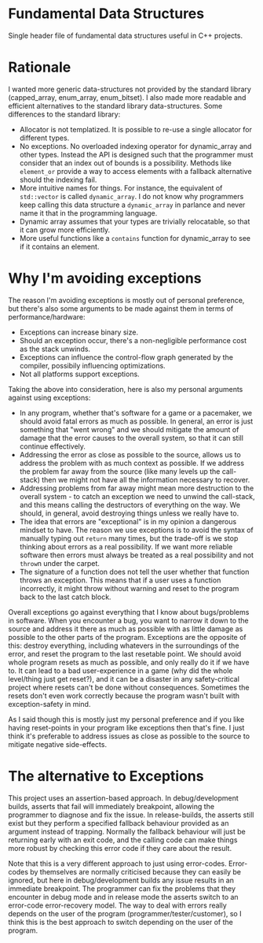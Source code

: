# Fundamental Data Structures
Single header file of fundamental data structures useful in C++ projects. 

# Rationale

I wanted more generic data-structures not provided by the standard library (capped_array, enum_array, enum_bitset). I also made more readable and efficient alternatives to the standard library data-structures. Some differences to the standard library:

- Allocator is not templatized. It is possible to re-use a single allocator for different types.
- No exceptions. No overloaded indexing operator for dynamic_array and other types. Instead the API is designed such that the programmer must consider that an index out of bounds is a possibility. Methods like `element_or` provide a way to access elements with a fallback alternative should the indexing fail. 
- More intuitive names for things. For instance, the equivalent of `std::vector` is called `dynamic_array`. I do not know why programmers keep calling this data structure a `dynamic_array` in parlance and never name it that in the programming language.
- Dynamic array assumes that your types are trivially relocatable, so that it can grow more efficiently. 
- More useful functions like a `contains` function for dynamic_array to see if it contains an element. 

# Why I'm avoiding exceptions

The reason I'm avoiding exceptions is mostly out of personal preference, but there's also some arguments to be made against them in terms of performance/hardware:
- Exceptions can increase binary size.
- Should an exception occur, there's a non-negligible performance cost as the stack unwinds. 
- Exceptions can influence the control-flow graph generated by the compiler, possibily influencing optimizations. 
- Not all platforms support exceptions. 

Taking the above into consideration, here is also my personal arguments against using exceptions:
- In any program, whether that's software for a game or a pacemaker, we should avoid fatal errors as much as possible. In general, an error is just something that "went wrong" and we should mitigate the amount of damage that the error causes to the overall system, so that it can still continue effectively. 
- Addressing the error as close as possible to the source, allows us to address the problem with as much context as possible. If we address the problem far away from the source (like many levels up the call-stack) then we might not have all the information necessary to recover. 
- Addressing problems from far away might mean more destruction to the overall system - to catch an exception we need to unwind the call-stack, and this means calling the destructors of everything on the way. We should, in general, avoid destroying things unless we really have to. 
- The idea that errors are "exceptional" is in my opinion a dangerous mindset to have. The reason we use exceptions is to avoid the syntax of manually typing out `return` many times, but the trade-off is we stop thinking about errors as a real possibility. If we want more reliable software then errors must always be treated as a real possibility and not `throw`n under the carpet.
- The signature of a function does not tell the user whether that function throws an exception. This means that if a user uses a function incorrectly, it might throw without warning and reset to the program back to the last catch block. 

Overall exceptions go against everything that I know about bugs/problems in software. When you encounter a bug, you want to narrow it down to the source and address it there as much as possible with as little damage as possible to the other parts of the program. Exceptions are the opposite of this: destroy everything, including whatevers in the surroundings of the error, and reset the program to the last resetable point. We should avoid whole program resets as much as possible, and only really do it if we have to. It can lead to a bad user-experience in a game (why did the whole level/thing just get reset?), and it can be a disaster in any safety-critical project where resets can't be done without consequences. Sometimes the resets don't even work correctly because the program wasn't built with exception-safety in mind.

As I said though this is mostly just my personal preference and if you like having reset-points in your program like exceptions then that's fine. I just think it's preferable to address issues as close as possible to the source to mitigate negative side-effects. 

# The alternative to Exceptions

This project uses an assertion-based approach. In debug/development builds, asserts that fail will immediately breakpoint, allowing the programmer to diagnose and fix the issue. In release-builds, the asserts still exist but they perform a specified fallback behaviour provided as an argument instead of trapping. Normally the fallback behaviour will just be returning early with an exit code, and the calling code can make things more robust by checking this error code if they care about the result. 

Note that this is a very different approach to just using error-codes. Error-codes by themselves are normally criticised because they can easily be ignored, but here in debug/development builds any issue results in an immediate breakpoint. The programmer can fix the problems that they encounter in debug mode and in release mode the asserts switch to an error-code error-recovery model. The way to deal with errors really depends on the user of the program (programmer/tester/customer), so I think this is the best approach to switch depending on the user of the program. 